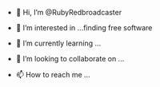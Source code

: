 - 👋 Hi, I’m @RubyRedbroadcaster
- 👀 I’m interested in ...finding free software

- 🌱 I’m currently learning ...
- 💞️ I’m looking to collaborate on ...
- 📫 How to reach me ...

<!---
RubyRedbroadcaster/RubyRedbroadcaster is a ✨ special ✨ repository because its `README.md` (this file) appears on your GitHub profile.
You can click the Preview link to take a look at your changes.
--->
